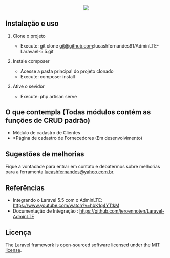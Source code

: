 <p align="center"><img src="https://laravel.com/assets/img/components/logo-laravel.svg"></p>

## Instalação e uso

1. Clone o projeto 
    - Execute: git clone git@github.com:lucashfernandes91/AdminLTE-Laravael-5.5.git
    
2. Instale composer
    - Acesse a pasta principal do projeto clonado
    - Execute: composer install
    
3. Ative o sevidor
    - Execute: php artisan serve 


## O que contempla (Todas módulos contém as funções de CRUD padrão)
- Módulo de cadastro de Clientes 
- *Página de cadastro de Fornecedores (Em desenvolvimento)


## Sugestões de melhorias

Fique à vontadade para entrar em contato e debatermos sobre melhorias para a ferramenta [lucashfernandes@yahoo.com.br](mailto:lucashfernandes@yahoo.com.br).

## Referências
- Integrando o Laravel 5.5 com o AdminLTE: https://www.youtube.com/watch?v=hbK1q4YTtkM
- Documentação de Integração : https://github.com/jeroennoten/Laravel-AdminLTE

## Licença

The Laravel framework is open-sourced software licensed under the [MIT license](https://opensource.org/licenses/MIT).
